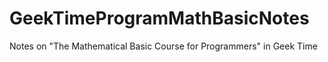 # GeekTimeProgramMathBasicNotes
Notes on "The Mathematical Basic Course for Programmers" in Geek Time
